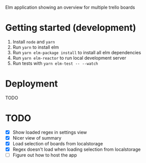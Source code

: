 Elm application showing an overview for multiple trello boards


# Getting started (development)

1. Install `node` and `yarn`
2. Run `yarn` to install elm
3. Run `yarn elm-package install` to install all elm dependencies
4. Run `yarn elm-reactor` to run local development server
5. Run tests with `yarn elm-test -- --watch`


# Deployment

TODO


# TODO

 - [x] Show loaded regex in settings view
 - [x] Nicer view of summary
 - [x] Load selection of boards from localstorage
 - [x] Regex doesn't load when loading selection from localstorage
 - [ ] Figure out how to host the app